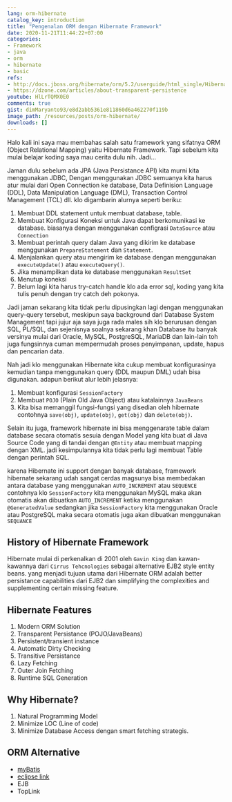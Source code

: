 ```yaml
---
lang: orm-hibernate
catalog_key: introduction
title: "Pengenalan ORM dengan Hibernate Framework"
date: 2020-11-21T11:44:22+07:00
categories:
- Framework
- java
- orm
- hibernate
- basic
refs: 
- http://docs.jboss.org/hibernate/orm/5.2/userguide/html_single/Hibernate_User_Guide.html
- https://dzone.com/articles/about-transparent-persistence
youtube: HlLrTQMX0E0
comments: true
gist: dimMaryanto93/e8d2abb5361e811860d6a462270f119b
image_path: /resources/posts/orm-hibernate/
downloads: []
---
```


Halo kali ini saya mau membahas salah satu framework yang sifatnya ORM (Object Relational Mapping) yaitu Hibernate Framework. Tapi sebelum kita mulai belajar koding saya mau cerita dulu nih. Jadi...

<!--more-->

Jaman dulu sebelum ada JPA (Java Persistance API) kita murni kita menggunakan JDBC, Dengan menggunakan JDBC semuanya kita harus atur mulai dari Open Connection ke database, Data Definision Language (DDL), Data Manipulation Language (DML), Transaction Control Management (TCL) dll. klo digambarin alurnya seperti beriku:

1. Membuat DDL statement untuk membuat database, table.
2. Membuat Konfigurasi Koneksi untuk Java dapat berkomunikasi ke database. biasanya dengan menggunakan configrasi `DataSource` atau `Connection`
3. Membuat perintah query dalam Java yang dikirim ke database menggunakan `PrepareStatement` dan `Statement`.
4. Menjalankan query atau mengirim ke database dengan menggunakan `executeUpdate()` atau `executeQuery()`.
5. Jika menampilkan data ke database menggunakan `ResultSet`
6. Menutup koneksi
7. Belum lagi kita harus try-catch handle klo ada error sql, koding yang kita tulis penuh dengan try catch deh pokonya.

Jadi jaman sekarang kita tidak perlu dipusingkan lagi dengan menggunakan query-query tersebut, meskipun saya background dari Database System Management tapi jujur aja saya juga rada males sih klo berurusan dengan SQL, PL/SQL, dan sejenisnya soalnya sekarang khan Database itu banyak versinya mulai dari Oracle, MySQL, PostgreSQL, MariaDB dan lain-lain toh juga fungsinnya cuman mempermudah proses penyimpanan, update, hapus dan pencarian data.

Nah jadi klo menggunakan Hibernate kita cukup membuat konfigurasinya kemudian tanpa menggunakan query (DDL maupun DML) udah bisa digunakan. adapun berikut alur lebih jelasnya:

1. Membuat konfigurasi `SessionFactory`
2. Membuat `POJO` (Plain Old Java Object) atau katalainnya `JavaBeans`
3. Kita bisa memanggil fungsi-fungsi yang disedian oleh hibernate contohnya `save(obj)`, `update(obj)`,  `get(obj)` dan `delete(obj)`.

Selain itu juga, framework hibernate ini bisa menggenarate table dalam database secara otomatis sesuia dengan Model yang kita buat di Java Source Code yang di tandai dengan `@Entity` atau membuat mapping dengan XML. jadi kesimpulannya kita tidak perlu lagi membuat Table dengan perintah SQL.

karena Hibernate ini support dengan banyak database, framework hibernate sekarang udah sangat cerdas magsunya bisa membedakan antara database yang menggunakan `AUTO_INCREMENT` atau `SEQUENCE` contohnya klo `SessionFactory` kita menggunakan MySQL maka akan otomatis akan dibuatkan `AUTO_INCREMENT` ketika menggunakan `@GeneratedValue` sedangkan jika `SessionFactory` kita menggunakan Oracle atau PostgreSQL maka secara otomatis juga akan dibuatkan menggunakan `SEQUANCE`

## History of Hibernate Framework

Hibernate mulai di perkenalkan di 2001 oleh `Gavin King` dan kawan-kawannya dari `Cirrus Tehcnologies` sebagai alternative EJB2 style entity beans. yang menjadi tujuan utama dari Hibernate ORM adalah better persistance capabilities dari EJB2 dan simplifying the complexities and supplementing certain missing feature.

## Hibernate Features

1. Modern ORM Solution
2. Transparent Persistance (POJO/JavaBeans)
3. Persistent/transient instance
4. Automatic Dirty Checking
5. Transitive Persistance
6. Lazy Fetching
7. Outer Join Fetching
8. Runtime SQL Generation

## Why Hibernate?

1. Natural Programming Model
2. Minimize LOC (Line of code)
3. Minimize Database Access dengan smart fetching strategis.

## ORM Alternative 

- [myBatis](https://mybatis.org/mybatis-3/)
- [eclipse link](https://www.eclipse.org/eclipselink/)
- EJB
- TopLink